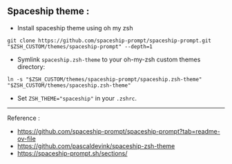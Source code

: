 ## Spaceship theme :



- Install spaceship theme using oh my zsh
```shell
git clone https://github.com/spaceship-prompt/spaceship-prompt.git "$ZSH_CUSTOM/themes/spaceship-prompt" --depth=1
```

- Symlink `spaceship.zsh-theme` to your oh-my-zsh custom themes directory:

```shell
ln -s "$ZSH_CUSTOM/themes/spaceship-prompt/spaceship.zsh-theme" "$ZSH_CUSTOM/themes/spaceship.zsh-theme"
```

- Set `ZSH_THEME="spaceship"` in your `.zshrc`.

---
 Reference : 
 - https://github.com/spaceship-prompt/spaceship-prompt?tab=readme-ov-file
 - https://github.com/pascaldevink/spaceship-zsh-theme
 - https://spaceship-prompt.sh/sections/
